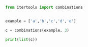 ```py
from itertools import combinations


example = ['a','b','c','d','e']

c = combinations(example, 3)

print(list(c))
```

[combinations]: https://docs.python.org/3/library/itertools.html#itertools.combinations